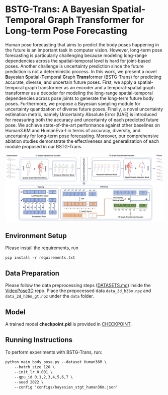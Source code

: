 # BSTG-Trans: A Bayesian Spatial-Temporal Graph Transformer for Long-term Pose Forecasting

Human pose forecasting that aims to predict the body poses happening in the future is an important task in computer vision. However, long-term pose forecasting is particularly challenging because modeling long-range dependencies across the spatial-temporal level is hard for joint-based poses. Another challenge is uncertainty prediction since the future prediction is not a deterministic process. In this work, we present a novel **B**ayesian **S**patial-**T**emporal **G**raph **Trans**former (BSTG-Trans) for predicting accurate, diverse, and uncertain future poses. First, we apply a spatial-temporal graph transformer as an encoder and a temporal-spatial graph transformer as a decoder for modeling the long-range spatial-temporal dependencies across pose joints to generate the long-term future body poses. Furthermore, we propose a Bayesian sampling module for uncertainty quantization of diverse future poses. Finally, a novel uncertainty estimation metric, namely Uncertainty Absolute Error (UAE) is introduced for measuring both the accuracy and uncertainty of each predicted future pose. We achieve state-of-the-art performance against other baselines on Human3.6M and HumanEva-I in terms of accuracy, diversity, and uncertainty for long-term pose forecasting. Moreover, our comprehensive ablation studies demonstrate the effectiveness and generalization of each module proposed in our BSTG-Trans. 


![tenser](figures/framework_bstg_trans.png)


## Environment Setup

Please install the requirements, run
```
pip install -r requirements.txt
```

## Data Preparation

Please follow the data preprocessing steps ([DATASETS.md](https://github.com/facebookresearch/VideoPose3D/blob/master/DATASETS.md)) inside the [VideoPose3D](https://github.com/facebookresearch/VideoPose3D) repo. Place the prepocessed data ``data_3d_h36m.npz`` and ``data_2d_h36m_gt.npz`` under the ``data`` folder.


## Model 

A trained model **checkpoint.pkl** is provided in [CHECKPOINT](https://drive.google.com/file/d/1MO2guGhsczS7VQwWfRt3086sntx7qeCp/view?usp=sharing).


## Running Instructions

To perform experiments with BSTG-Trans, run: 
```
python main_body_pose.py --dataset Human36M \
    --batch_size 128 \
    --init_lr 0.001 \
    --gpu_id 0,1,2,3,4,5,6,7 \
    --seed 2022 \
    --config 'configs/bayesian_stgt_human36m.json'
```


